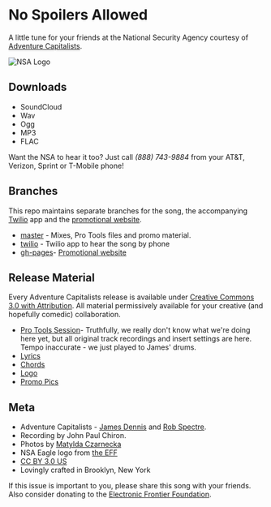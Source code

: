# No Spoilers Allowed

A little tune for your friends at the National Security Agency courtesy of
[Adventure Capitalists](http://www.adcap.biz).

![NSA
Logo](https://raw.github.com/AdventureCapitalists/No-Spoilers-Allowed/master/images/logo/logo-500.png)


## Downloads

* SoundCloud
* Wav
* Ogg
* MP3
* FLAC

Want the NSA to hear it too? Just call *(888) 743-9884* from your AT&T, Verizon,
Sprint or T-Mobile phone!


## Branches

This repo maintains separate branches for the song, the accompanying
[Twilio](http://www.twilio.com) app and the [promotional
website](http://www.nospoilersallowed.com).

* [master](https://github.com/AdventureCapitalists/No-Spoilers-Allowed) - Mixes,
  Pro Tools files and promo material.
* [twilio](https://github.com/AdventureCapitalists/No-Spoilers-Allowed/tree/twilio) - Twilio app to hear the song by phone
* [gh-pages](https://github.com/AdventureCapitalists/No-Spoilers-Allowed/tree/twilio)- [Promotional website](http://www.nospoilersallowed.com)


## Release Material

Every Adventure Capitalists release is available under [Creative Commons 3.0
with Attribution](http://creativecommons.org/licenses/by/3.0/us/).  All material
permissively available for your creative (and hopefully comedic) collaboration.

* [Pro Tools
  Session](https://github.com/AdventureCapitalists/No-Spoilers-Allowed/tree/master/No_Spoilers_2013_0714)- Truthfully, we really don't know what we're doing here yet, but all original track recordings and insert settings are here.  Tempo inaccurate - we just played to James' drums.
* [Lyrics](https://github.com/AdventureCapitalists/No-Spoilers-Allowed/blob/master/LYRICS.md)
* [Chords](https://github.com/AdventureCapitalists/No-Spoilers-Allowed/blob/master/CHORDS.md)
* [Logo](https://github.com/AdventureCapitalists/No-Spoilers-Allowed/tree/master/images/logo)
* [Promo
  Pics](https://github.com/AdventureCapitalists/No-Spoilers-Allowed/tree/master/images/Effects)


## Meta

* Adventure Capitalists - [James Dennis](http://j2labs.io/) and [Rob
  Spectre](http://www.brooklynhacker.com).
* Recording by John Paul Chiron.
* Photos by [Matylda Czarnecka](http://matylda.me)
* NSA Eagle logo from [the EFF](https://www.eff.org/pages/eff-nsa-graphics)
* [CC BY 3.0 US](http://creativecommons.org/licenses/by/3.0/us/)
* Lovingly crafted in Brooklyn, New York


If this issue is important to you, please share this song with your friends.
Also consider donating to the [Electronic Frontier
Foundation](https://supporters.eff.org/donate).
